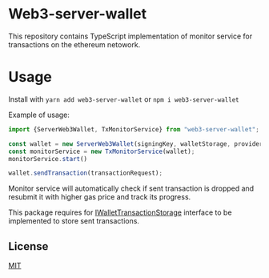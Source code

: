# Web3-server-wallet

This repository contains TypeScript implementation of monitor service for transactions on
the ethereum netowork.

# Usage

Install with `yarn add web3-server-wallet` or `npm i web3-server-wallet`

Example of usage:

```typescript
import {ServerWeb3Wallet, TxMonitorService} from "web3-server-wallet";

const wallet = new ServerWeb3Wallet(signingKey, walletStorage, provider);
const monitorService = new TxMonitorService(wallet);
monitorService.start()

wallet.sendTransaction(transactionRequest);
```

Monitor service will automatically check if sent transaction is dropped and resubmit it with
higher gas price and track its progress.

This package requires for [IWalletTransactionStorage](src/@types/wallet.ts) interface to be implemented to store sent transactions.

## License

[MIT](LICENSE)
